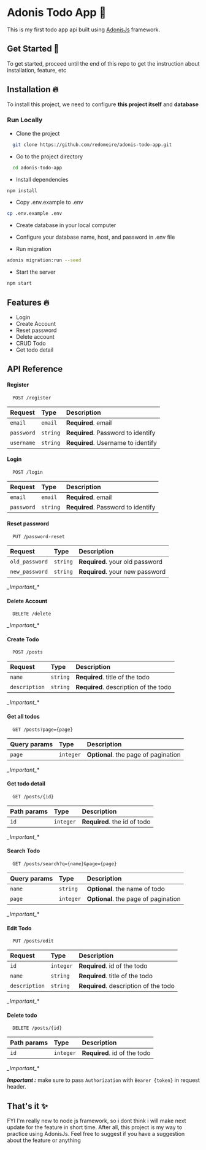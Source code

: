 

# Adonis Todo App 📝  
This is my first todo app api built using [AdonisJs](https://adonisjs.com/) framework. 

## Get Started 🚀 
To get started, proceed until the end of this repo to get the instruction about installation, feature, etc

## Installation 🔥  
To install this project, we need to configure **this project itself** and **database**

### Run Locally  
- Clone the project  

~~~bash  
  git clone https://github.com/redomeire/adonis-todo-app.git
~~~

- Go to the project directory  

~~~bash  
  cd adonis-todo-app
~~~

- Install dependencies  

~~~bash  
npm install
~~~

- Copy .env.example to .env

~~~bash  
cp .env.example .env
~~~

- Create database in your local computer

- Configure your database name, host, and password in .env file

- Run migration 

~~~bash  
adonis migration:run --seed
~~~

- Start the server  

~~~bash  
npm start
~~~   

## Features 🔥
- Login 
- Create Account
- Reset password
- Delete account
- CRUD Todo
- Get todo detail

## API Reference

#### Register 

```http
  POST /register
```  

| Request    | Type     | Description                        |
| :--------- | :------- | :--------------------------------- |
| `email`    | `email`  | **Required**. email                |
| `password` | `string` | **Required**. Password to identify |
| `username` | `string` | **Required**. Username to identify |

#### Login 

```http
  POST /login
```  

| Request    | Type     | Description                        |
| :--------- | :------- | :--------------------------------- |
| `email`    | `email`  | **Required**. email                |
| `password` | `string` | **Required**. Password to identify |

#### Reset password

```http
  PUT /password-reset
```  

| Request        | Type     | Description                     |
| :---------     | :------- | :-------------------------------|
| `old_password` | `string` | **Required**. your old password |
| `new_password` | `string` | **Required**. your new password |

**_Important*_**

#### Delete Account

```http
  DELETE /delete
```  

**_Important*_**

#### Create Todo

```http
  POST /posts
```  

| Request       | Type     | Description                           |
| :---------    | :------- | :------------------------------------ |
| `name`        | `string` | **Required**. title of the todo       |
| `description` | `string` | **Required**. description of the todo |

**_Important*_**

#### Get all todos

```http
  GET /posts?page={page}
```  

| Query params  | Type      | Description                           |
| :------------ | :-------- | :------------------------------------ |
| `page`        | `integer` | **Optional**. the page of pagination  |

**_Important*_**

#### Get todo detail

```http
  GET /posts/{id}
```  

| Path params   | Type      | Description                  |
| :------------ | :-------- | :--------------------------- |
| `id`          | `integer` | **Required**. the id of todo |

**_Important*_**

#### Search Todo

```http
  GET /posts/search?q={name}&page={page}
```  

| Query params  | Type       | Description                          |
| :------------ | :--------  | :---------------------------         |
| `name`        | `string`   | **Optional**. the name of todo       |
| `page`        | `integer`  | **Optional**. the page of pagination |

**_Important*_**

#### Edit Todo

```http
  PUT /posts/edit
```  

| Request       | Type      | Description                           |
| :---------    | :-------  | :------------------------------------ |
| `id`          | `integer` | **Required**. id of the todo          |
| `name`        | `string`  | **Required**. title of the todo       |
| `description` | `string`  | **Required**. description of the todo |

**_Important*_**

#### Delete todo

```http
  DELETE /posts/{id}
```  

| Path params   | Type      | Description                           |
| :---------    | :-------  | :------------------------------------ |
| `id`          | `integer` | **Required**. id of the todo          |

**_Important*_**

**_Important :_** make sure to pass `Authorization` with `Bearer {token}` in request header.
    
## That's it ✨  
FYI I'm really new to node js framework, so i dont think i will make next update for the feature in short time. After all, this project is my way to practice using AdonisJs. Feel free to suggest if you have a suggestion about the feature or anything
